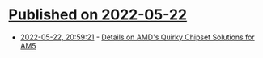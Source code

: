 # [Published on 2022-05-22](index.md)

* [2022-05-22, 20:59:21](https://news.ycombinator.com/item?id=31472716) - [Details on AMD's Quirky Chipset Solutions for AM5](https://angstronomics.substack.com/p/site-launch-exclusive-all-the-juicy)
